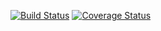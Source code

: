 [![Build Status](https://travis-ci.org/parraesp/empresa2.svg?branch=master)](https://travis-ci.org/parraesp/empresa2)
[![Coverage Status](https://coveralls.io/repos/parraesp/empresa2/badge.png)](https://coveralls.io/r/parraesp/empresa2)